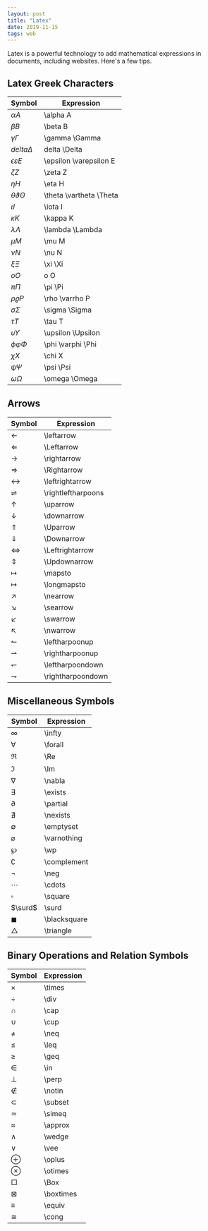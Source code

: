 ```yaml
---
layout: post
title: "Latex"
date: 2019-11-15
tags: web
---
```


Latex is a powerful technology to add mathematical expressions in documents, including websites.  Here's a few tips.

## Latex Greek Characters

Symbol                    | Expression
--------------------------|------------------------
$\alpha A$                | \alpha A
$\beta B$                 | \beta B
$\gamma \Gamma$           | \gamma \Gamma
$delta \Delta$            | delta \Delta
$\epsilon \varepsilon E$  | \epsilon \varepsilon E
$\zeta Z$                 | \zeta Z
$\eta H$                  | \eta H
$\theta \vartheta \Theta$ | \theta \vartheta \Theta
$\iota I$                 | \iota I
$\kappa K$                | \kappa K
$\lambda \Lambda$         | \lambda \Lambda
$\mu M$                   | \mu M
$\nu N$                   | \nu N
$\xi \Xi$                 | \xi \Xi
$o O$                     | o O
$\pi \Pi$                 | \pi \Pi
$\rho \varrho P$          | \rho \varrho P
$\sigma \Sigma$           | \sigma \Sigma
$\tau T$                  | \tau T
$\upsilon \Upsilon$       | \upsilon \Upsilon
$\phi \varphi \Phi$       | \phi \varphi \Phi
$\chi X$                  | \chi X
$\psi \Psi$               | \psi \Psi
$\omega \Omega$           | \omega \Omega
 
## Arrows

Symbol               | Expression
---------------------|-------------------
$\leftarrow$         | \leftarrow
$\Leftarrow$         | \Leftarrow
$\rightarrow$        | \rightarrow
$\Rightarrow\;$      | \Rightarrow
$\leftrightarrow$    | \leftrightarrow
$\rightleftharpoons$ | \rightleftharpoons
$\uparrow$           | \uparrow
$\downarrow$         | \downarrow
$\Uparrow\;$         | \Uparrow
$\Downarrow$         | \Downarrow
$\Leftrightarrow\;$  | \Leftrightarrow
$\Updownarrow$       | \Updownarrow
$\mapsto$            | \mapsto
$\longmapsto\;$      | \longmapsto
$\nearrow$           | \nearrow
$\searrow$           | \searrow
$\swarrow$           | \swarrow
$\nwarrow$           | \nwarrow
$\leftharpoonup$     | \leftharpoonup
$\rightharpoonup$    | \rightharpoonup
$\leftharpoondown$   | \leftharpoondown
$\rightharpoondown$  | \rightharpoondown

## Miscellaneous Symbols

Symbol          | Expression
----------------|-------------
$\infty\;\;$    | \infty
$\forall\;$     | \forall
$\Re$           | \Re
$\Im$           | \Im
$\nabla$        | \nabla
$\exists$       | \exists
$\partial$      | \partial
$\nexists$      | \nexists
$\emptyset$     | \emptyset
$\varnothing\;$ | \varnothing
$\wp$           | \wp
$\complement$   | \complement
$\neg$          | \neg
$\cdots$        | \cdots
$\square$       | \square
$\surd$         | \surd
$\blacksquare$  | \blacksquare
$\triangle$     | \triangle

## Binary Operations and Relation Symbols

Symbol    | Expression
----------|-----------
$\times$ | \times
$\div$     | \div
$\cap$     | \cap
$\cup$     | \cup
$\neq\;$    | \neq
$\leq$      | \leq
$\geq$      | \geq
$\in$     | \in
$\perp\;$   | \perp
$\notin$  | \notin
$\subset$   | \subset
$\simeq$   | \simeq
$\approx$   | \approx
$\wedge$    | \wedge
$\vee$     | \vee
$\oplus\;$  | \oplus
$\otimes$   | \otimes
$\Box$    | \Box
$\boxtimes$ | \boxtimes
$\equiv$   | \equiv
$\cong$     | \cong
